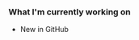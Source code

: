 ### What I'm currently working on

- New in GitHub

<!---
serveri24h/serveri24h is a ✨ special ✨ repository because its `README.md` (this file) appears on your GitHub profile.
You can click the Preview link to take a look at your changes.

bash toimii näin

```bash
pwd
```

--->

